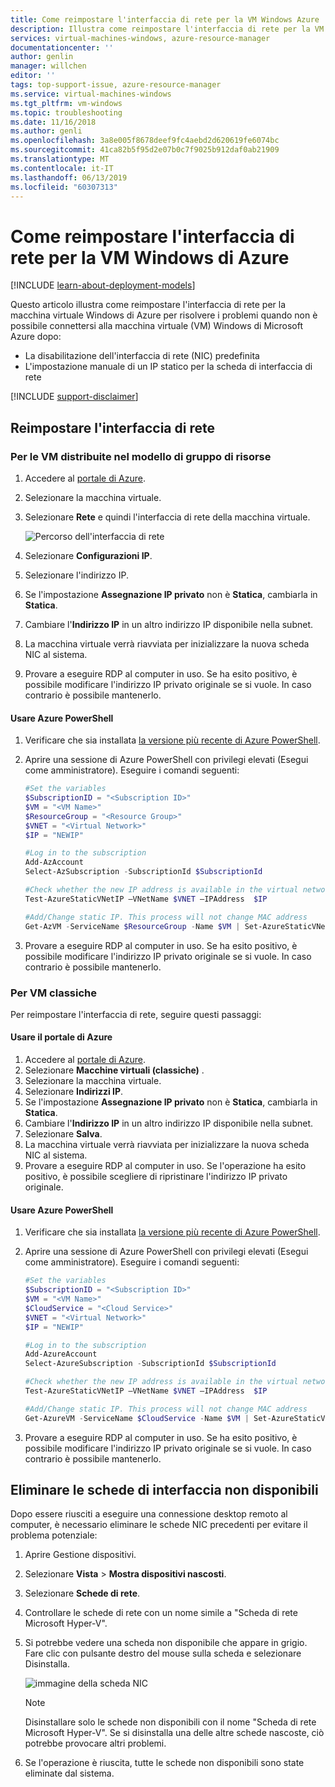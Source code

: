 ```yaml
---
title: Come reimpostare l'interfaccia di rete per la VM Windows Azure | Microsoft Docs
description: Illustra come reimpostare l'interfaccia di rete per la VM Windows Azure
services: virtual-machines-windows, azure-resource-manager
documentationcenter: ''
author: genlin
manager: willchen
editor: ''
tags: top-support-issue, azure-resource-manager
ms.service: virtual-machines-windows
ms.tgt_pltfrm: vm-windows
ms.topic: troubleshooting
ms.date: 11/16/2018
ms.author: genli
ms.openlocfilehash: 3a8e005f8678deef9fc4aebd2d620619fe6074bc
ms.sourcegitcommit: 41ca82b5f95d2e07b0c7f9025b912daf0ab21909
ms.translationtype: MT
ms.contentlocale: it-IT
ms.lasthandoff: 06/13/2019
ms.locfileid: "60307313"
---
```

# <a name="how-to-reset-network-interface-for-azure-windows-vm"></a>Come reimpostare l'interfaccia di rete per la VM Windows di Azure 

[!INCLUDE [learn-about-deployment-models](../../../includes/learn-about-deployment-models-both-include.md)]

Questo articolo illustra come reimpostare l'interfaccia di rete per la macchina virtuale Windows di Azure per risolvere i problemi quando non è possibile connettersi alla macchina virtuale (VM) Windows di Microsoft Azure dopo:

* La disabilitazione dell'interfaccia di rete (NIC) predefinita 
* L'impostazione manuale di un IP statico per la scheda di interfaccia di rete 

[!INCLUDE [support-disclaimer](../../../includes/support-disclaimer.md)]

## <a name="reset-network-interface"></a>Reimpostare l'interfaccia di rete

### <a name="for-vms-deployed-in-resource-group-model"></a>Per le VM distribuite nel modello di gruppo di risorse

1.  Accedere al [portale di Azure](https://ms.portal.azure.com).
2.  Selezionare la macchina virtuale.
3.  Selezionare **Rete** e quindi l'interfaccia di rete della macchina virtuale.

    ![Percorso dell'interfaccia di rete](./media/reset-network-interface/select-network-interface-vm.png)
    
4.  Selezionare **Configurazioni IP**.
5.  Selezionare l'indirizzo IP. 
6.  Se l'impostazione **Assegnazione IP privato** non è **Statica**, cambiarla in **Statica**.
7.  Cambiare l'**Indirizzo IP** in un altro indirizzo IP disponibile nella subnet.
8. La macchina virtuale verrà riavviata per inizializzare la nuova scheda NIC al sistema.
9.  Provare a eseguire RDP al computer in uso. Se ha esito positivo, è possibile modificare l'indirizzo IP privato originale se si vuole. In caso contrario è possibile mantenerlo. 

#### <a name="use-azure-powershell"></a>Usare Azure PowerShell

1. Verificare che sia installata [la versione più recente di Azure PowerShell](https://docs.microsoft.com/powershell/azure/overview).
2. Aprire una sessione di Azure PowerShell con privilegi elevati (Esegui come amministratore). Eseguire i comandi seguenti:

    ```powershell
    #Set the variables 
    $SubscriptionID = "<Subscription ID>"
    $VM = "<VM Name>"
    $ResourceGroup = "<Resource Group>"
    $VNET = "<Virtual Network>"
    $IP = "NEWIP"

    #Log in to the subscription 
    Add-AzAccount
    Select-AzSubscription -SubscriptionId $SubscriptionId 
    
    #Check whether the new IP address is available in the virtual network.
    Test-AzureStaticVNetIP –VNetName $VNET –IPAddress  $IP

    #Add/Change static IP. This process will not change MAC address
    Get-AzVM -ServiceName $ResourceGroup -Name $VM | Set-AzureStaticVNetIP -IPAddress $IP | Update-AzVM
    ```
3. Provare a eseguire RDP al computer in uso.  Se ha esito positivo, è possibile modificare l'indirizzo IP privato originale se si vuole. In caso contrario è possibile mantenerlo.

### <a name="for-classic-vms"></a>Per VM classiche

Per reimpostare l'interfaccia di rete, seguire questi passaggi:

#### <a name="use-azure-portal"></a>Usare il portale di Azure

1.  Accedere al [portale di Azure]( https://ms.portal.azure.com).
2.  Selezionare **Macchine virtuali (classiche)** .
3.  Selezionare la macchina virtuale.
4.  Selezionare **Indirizzi IP**.
5.  Se l'impostazione **Assegnazione IP privato** non è **Statica**, cambiarla in **Statica**.
6.  Cambiare l'**Indirizzo IP** in un altro indirizzo IP disponibile nella subnet.
7.  Selezionare **Salva**.
8.  La macchina virtuale verrà riavviata per inizializzare la nuova scheda NIC al sistema.
9.  Provare a eseguire RDP al computer in uso. Se l'operazione ha esito positivo, è possibile scegliere di ripristinare l'indirizzo IP privato originale.  

#### <a name="use-azure-powershell"></a>Usare Azure PowerShell

1. Verificare che sia installata [la versione più recente di Azure PowerShell](https://docs.microsoft.com/powershell/azure/overview).
2. Aprire una sessione di Azure PowerShell con privilegi elevati (Esegui come amministratore). Eseguire i comandi seguenti:

    ```powershell
    #Set the variables 
    $SubscriptionID = "<Subscription ID>"
    $VM = "<VM Name>"
    $CloudService = "<Cloud Service>"
    $VNET = "<Virtual Network>"
    $IP = "NEWIP"

    #Log in to the subscription 
    Add-AzureAccount
    Select-AzureSubscription -SubscriptionId $SubscriptionId 

    #Check whether the new IP address is available in the virtual network.
    Test-AzureStaticVNetIP –VNetName $VNET –IPAddress  $IP
    
    #Add/Change static IP. This process will not change MAC address
    Get-AzureVM -ServiceName $CloudService -Name $VM | Set-AzureStaticVNetIP -IPAddress $IP |Update-AzureVM
    ```
3. Provare a eseguire RDP al computer in uso. Se ha esito positivo, è possibile modificare l'indirizzo IP privato originale se si vuole. In caso contrario è possibile mantenerlo. 

## <a name="delete-the-unavailable-nics"></a>Eliminare le schede di interfaccia non disponibili
Dopo essere riusciti a eseguire una connessione desktop remoto al computer, è necessario eliminare le schede NIC precedenti per evitare il problema potenziale:

1.  Aprire Gestione dispositivi.
2.  Selezionare **Vista** > **Mostra dispositivi nascosti**.
3.  Selezionare **Schede di rete**. 
4.  Controllare le schede di rete con un nome simile a "Scheda di rete Microsoft Hyper-V".
5.  Si potrebbe vedere una scheda non disponibile che appare in grigio. Fare clic con pulsante destro del mouse sulla scheda e selezionare Disinstalla.

    ![immagine della scheda NIC](media/reset-network-interface/nicpage.png)

    > [!NOTE]
    > Disinstallare solo le schede non disponibili con il nome "Scheda di rete Microsoft Hyper-V". Se si disinstalla una delle altre schede nascoste, ciò potrebbe provocare altri problemi.
    >
    >

6.  Se l'operazione è riuscita, tutte le schede non disponibili sono state eliminate dal sistema.
